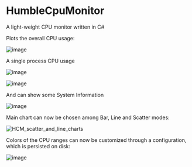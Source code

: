 # HumbleCpuMonitor
A light-weight CPU monitor written in C#

Plots the overall CPU usage:

![image](https://user-images.githubusercontent.com/7286466/183282505-2f612eae-6f48-4a0e-864a-531db4616fd1.png)

A single process CPU usage

![image](https://user-images.githubusercontent.com/7286466/183282520-f3229dac-edb5-4e4d-816e-248cda7c6dce.png)

![image](https://user-images.githubusercontent.com/7286466/183282516-0c822224-40f5-4e5c-bce4-420346da2748.png)

And can show some System Information

![image](https://user-images.githubusercontent.com/7286466/183282539-74584732-c6c2-4c0f-ac5e-e04264135955.png)

Main chart can now be chosen among Bar, Line and Scatter modes:

![HCM_scatter_and_line_charts](https://github.com/SiMoStro/HumbleCpuMonitor/assets/7286466/d1f73f76-37a9-423c-9025-368a6a2c65a5)

Colors of the CPU ranges can now be customized through a configuration, which is persisted on disk:

![image](https://github.com/SiMoStro/HumbleCpuMonitor/assets/7286466/91a7c8cd-4836-4cfb-b182-cb7acd8c81fd)
